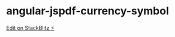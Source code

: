 # angular-jspdf-currency-symbol

[Edit on StackBlitz ⚡️](https://stackblitz.com/edit/angular-ivy-eqjrhv)